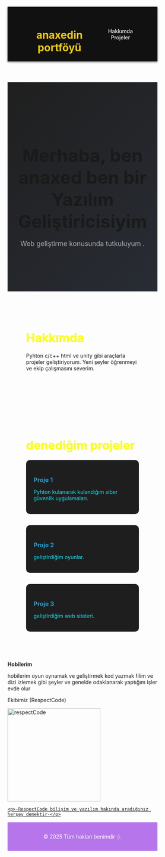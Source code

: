 <!DOCTYPE html>
<html lang="tr">
<head>
  <meta charset="UTF-8" />
  <meta name="viewport" content="width=device-width, initial-scale=1.0"/>
  <title>Portföy | Gelişmiş Tasarım</title>
  <link href="https://fonts.googleapis.com/css2?family=Roboto:wght@400;700&display=swap" rel="stylesheet">
  <style>
    * {
      margin: 0;
      padding: 0;
      box-sizing: border-box;
    }

    body {
      font-family: 'Roboto', sans-serif;
      background-color: #0f0f0f;
      color: #f0f0f0;
      line-height: 1.6;
    }

    header {
      background-color: #111;
      padding: 20px 50px;
      display: flex;
      justify-content: space-between;
      align-items: center;
      box-shadow: 0 2px 5px rgba(0,0,0,0.5);
    }

    header h1 {
      font-size: 28px;
      color: #f3cf04;
    }

    nav a {
      margin-left: 25px;
      color: #f0f0f0;
      text-decoration: none;
      font-weight: 500;
      transition: color 0.3s;
    }

    nav a:hover {
      color: #f0b002;
    }

    section {
      padding: 60px 50px;
    }

    .hero {
      background: linear-gradient(135deg, #1f1f1f, #282c34);
      text-align: center;
      padding: 100px 20px;
    }

    .hero h2 {
      font-size: 48px;
      margin-bottom: 20px;
    }

    .hero p {
      font-size: 18px;
      color: #aaa;
    }

    .about, .projects {
      max-width: 1000px;
      margin: auto;
    }

    .about h2, .projects h2 {
      font-size: 32px;
      margin-bottom: 20px;
      color: #fbff03;
    }

    .project-grid {
      display: grid;
      grid-template-columns: repeat(auto-fit, minmax(250px, 1fr));
      gap: 30px;
    }

    .project {
      background-color: #1e1e1e;
      padding: 20px;
      border-radius: 10px;
      transition: transform 0.3s;
    }

    .project:hover {
      transform: scale(1.05);
    }

    .project h3 {
      margin-bottom: 10px;
      color: #14a2da;
    }

    .project p {
      color: #07eafa;
    }

    footer {
      text-align: center;
      padding: 30px 0;
      background-color: #b775ec;
      color: #ffffff;
      font-size: 14px;
    }
  </style>
</head>
<body>
  <header>
    <h1>anaxedin portföyü</h1>
    <nav>
      <a href="#about">Hakkımda</a>
      <a href="#projects">Projeler</a>
    </nav>
  </header>

  <section class="hero">
    <h2>Merhaba, ben anaxed ben bir Yazılım Geliştiricisiyim</h2>
    <p>Web geliştirme konusunda tutkuluyum .</p>
  </section>

  <section id="about" class="about">
    <h2>Hakkımda</h2>
    <p>Pyhton c/c++ html ve unity gibi araçlarla projeler geliştiriyorum. Yeni şeyler öğrenmeyi ve ekip çalışmasını severim.</p>
  </section>

  <section id="projects" class="projects">
    <h2>denediğim projeler</h2>
    <div class="project-grid">
      <div class="project">
        <h3>Proje 1</h3>
        <p>Pyhton kulanarak kulandığım siber güvenlik uygulamaları.</p>
      </div>
      <div class="project">
        <h3>Proje 2</h3>
        <p>geliştirdiğim oyunlar.</p>
      </div>
      <div class="project">
        <h3>Proje 3</h3>
        <p>geliştirdiğim web siteleri.</p>
      </div>
    </div>
  </section>

  <head>
      <div class="Hobilerim">
        <h4>Hobilerim</h4>
        <p>hobilerim oyun oynamak ve geliştirmek kod yazmak filim ve dizi izlemek gibi şeyler ve genelde odaklanarak yaptığım işler evde olur</p>
        <p>Ekibimiz (RespectCode)</p>
      

<head>
    <title>Document</title>
</head>
<body>
    <a href="https://discord.gg/ep4KdQeFwy">
    <img src="respect.png" width="250px"
    alt="respectCode"  title="RespectCode">

    <p>-RespectCode bilişim ve yazılım hakında aradığınız herşey demektir-</p>
</a>
</body>
</html>
      </div>
    </header>
  </head>
  <footer>
    &copy; 2025 Tüm hakları benimdir :).
  </footer>
</body>
</html>

</body>
</html>
